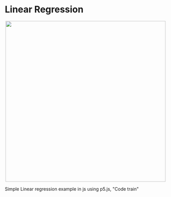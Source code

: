 # Linear Regression

<p align="center"">
  <img style="width: 500px" src="https://github.com/FilipeBorges1993/linearRegression/raw/main/image00001.jpeg">
</p>
                                                                                                               
                                                                                                                
Simple Linear regression example in js using p5.js, "Code train" 
